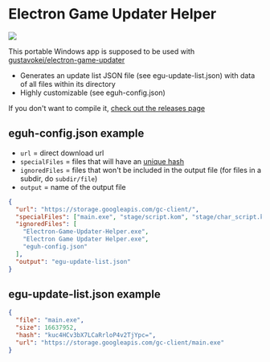 # Electron Game Updater Helper
![](https://i.imgur.com/2fxPONJ.gif)

This portable Windows app is supposed to be used with [gustavokei/electron-game-updater](https://github.com/gustavokei/electron-game-updater)

* Generates an update list JSON file (see egu-update-list.json) with data of all files within its directory
* Highly customizable (see eguh-config.json)

If you don't want to compile it, [check out the releases page](https://github.com/gustavokei/electron-game-updater-helper/releases)

## eguh-config.json example

* `url` = direct download url
* `specialFiles` = files that will have an [unique hash](https://nodejs.org/api/crypto.html#crypto_crypto_createhash_algorithm_options)
* `ignoredFiles` = files that won't be included in the output file (for files in a subdir, do `subdir/file`)
* `output` = name of the output file
```json
{
  "url": "https://storage.googleapis.com/gc-client/",
  "specialFiles": ["main.exe", "stage/script.kom", "stage/char_script.kom"],
  "ignoredFiles": [
    "Electron-Game-Updater-Helper.exe",
    "Electron Game Updater Helper.exe",
    "eguh-config.json"
  ],
  "output": "egu-update-list.json"
}
```

## egu-update-list.json example
```json
{
  "file": "main.exe",
  "size": 16637952,
  "hash": "kuc4HCv3bX7LCaRrloP4v2TjYpc=",
  "url": "https://storage.googleapis.com/gc-client/main.exe"
}
```
